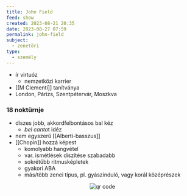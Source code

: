 ```yaml
---
title: John Field
feed: show
created: 2023-08-21 20:35
date: 2023-08-27 07:59
permalink: john-field
subject:
  - zenetöri
type:
  - személy
---
```


- ír virtuóz
	- nemzetközi karrier
- [[M Clementi]] tanítványa
- London, Párizs, Szentpétervár, Moszkva

### 18 noktürnje
- díszes jobb, akkordfelbontásos bal kéz
	- *bel canto*t idéz
- nem egyszerű [[Alberti-basszus]]
- [[Chopin]] hozzá képest
	- komolyabb hangvétel
	- var. ismétlések díszítése szabadabb
	- sokrétűbb ritmusképletek
	- gyakori ABA
	- más/több zenei típus, pl. gyászinduló, vagy korál középrészek



<p style="text-align: center;"><img src="https://chart.googleapis.com/chart?cht=qr&chl=https://notes.andrasdenes.com/john-field&chs=180x180&choe=UTF-8&chld=L|2" alt="qr code"></p>

